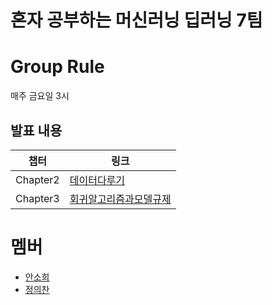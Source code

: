 # 혼자 공부하는 머신러닝 딥러닝 7팀

# Group Rule
매주 금요일 3시

## 발표 내용
|챕터|링크|
|---|---|
|Chapter2|[데이터다루기](https://velog.io/@wjddmlcks22/CH02-데이터다루기)|
|Chapter3|[회귀알고리즘과모델규제](https://velog.io/@wjddmlcks22/CH02-데이터다루기)|


# 멤버
- [안소희](https://github.com/soheean1370)
- [정의찬](https://github.com/JEuichan)

